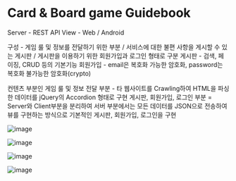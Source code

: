 # Card & Board game Guidebook

Server - REST API
View - Web / Android


구성 - 게임 룰 및 정보를 전달하기 위한 부분 / 서비스에 대한 불편 사항을 게시할 수 있는 게시판 / 게시판을 이용하기 위한 회원가입과 로그인 형태로 구분
게시판 - 검색, 페이징, CRUD 등의 기본기능
회원가입 - email은 복호화 가능한 암호화, password는 복호화 불가능한 암호화(crypto)


컨텐츠 부분인 게임 룰 및 정보 전달 부분 - 타 웹사이트를 Crawling하여 HTML을 파싱한 데이터를 jQuery의 Accordion 형태로 구현
게시판, 회원가입, 로그인 부분 =  Server와 Client부분을 분리하여 서버 부분에서는 모든 데이터를 JSON으로 전송하여 뷰를 구현하는 방식으로 기본적인 게시판, 회원가입, 로그인을 구현

 
![image](https://user-images.githubusercontent.com/63395994/115343833-6fcaa180-a1e7-11eb-9444-7d810b4c1658.png)

![image](https://user-images.githubusercontent.com/63395994/115344020-adc7c580-a1e7-11eb-8ff2-91e3615b00e9.png)

![image](https://user-images.githubusercontent.com/63395994/115344071-c59f4980-a1e7-11eb-83ef-0fc1796d8d6b.png)

![image](https://user-images.githubusercontent.com/63395994/115344127-dbad0a00-a1e7-11eb-9291-145ebaf13710.png)




